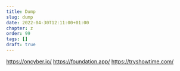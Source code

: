 ```yaml
---
title: Dump
slug: dump
date: 2022-04-30T12:11:00+01:00
chapter: z
order: 99
tags: []
draft: true
---
```


https://oncyber.io/
https://foundation.app/
https://tryshowtime.com/
